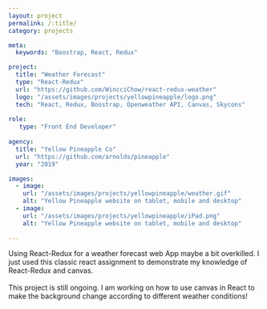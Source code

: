 ```yaml
---
layout: project
permalink: /:title/
category: projects

meta:
  keywords: "Boostrap, React, Redux"

project:
  title: "Weather Forecast"
  type: "React-Redux"
  url: "https://github.com/WincciChow/react-redux-weather"
  logo: "/assets/images/projects/yellowpineapple/logo.png"
  tech: "React, Redux, Boostrap, Openweather API, Canvas, Skycons"
  
role:
   type: "Front End Developer"
   
agency:
  title: "Yellow Pineapple Co"
  url: "https://github.com/arnolds/pineapple"
  year: "2019"

images:
  - image:
    url: "/assets/images/projects/yellowpineapple/weather.gif"
    alt: "Yellow Pineapple website on tablet, mobile and desktop"
  - image:
    url: "/assets/images/projects/yellowpineapple/iPad.png"
    alt: "Yellow Pineapple website on tablet, mobile and desktop"
 
---
```

<p>Using React-Redux for a weather forecast web App maybe a bit overkilled. I just used this classic react assignment to demonstrate my knowledge of React-Redux and canvas.
<br><br> This project is still ongoing. I am working on how to use canvas in React to make the background change according to different weather conditions! </p>
